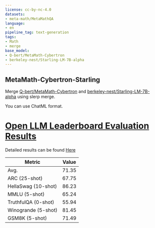 ```yaml
---
license: cc-by-nc-4.0
datasets:
- meta-math/MetaMathQA
language:
- en
pipeline_tag: text-generation
tags:
- Math
- merge
base_model:
- Q-bert/MetaMath-Cybertron
- berkeley-nest/Starling-LM-7B-alpha
---
```


## MetaMath-Cybertron-Starling


Merge [Q-bert/MetaMath-Cybertron](https://huggingface.co/Q-bert/MetaMath-Cybertron) and [berkeley-nest/Starling-LM-7B-alpha](https://huggingface.co/berkeley-nest/Starling-LM-7B-alpha) using slerp merge.

You can use ChatML format.

# [Open LLM Leaderboard Evaluation Results](https://huggingface.co/spaces/HuggingFaceH4/open_llm_leaderboard)
Detailed results can be found [Here](https://huggingface.co/datasets/open-llm-leaderboard/results/blob/main/Q-bert/MetaMath-Cybertron-Starling/results_2023-12-07T21-59-56.458563.json)

| Metric                | Value                     |
|-----------------------|---------------------------|
| Avg.                  | 71.35               |
| ARC (25-shot)         | 67.75               |
| HellaSwag (10-shot)   | 86.23               |
| MMLU (5-shot)         | 65.24               |
| TruthfulQA (0-shot)   | 55.94               |
| Winogrande (5-shot)   | 81.45               |
| GSM8K (5-shot)        | 71.49               |